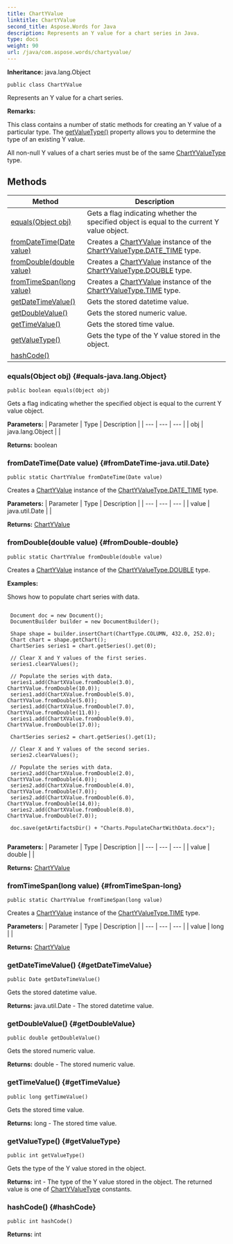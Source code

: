 ```yaml
---
title: ChartYValue
linktitle: ChartYValue
second_title: Aspose.Words for Java
description: Represents an Y value for a chart series in Java.
type: docs
weight: 90
url: /java/com.aspose.words/chartyvalue/
---
```


**Inheritance:**
java.lang.Object
```
public class ChartYValue
```

Represents an Y value for a chart series.

 **Remarks:** 

This class contains a number of static methods for creating an Y value of a particular type. The [getValueType()](../../com.aspose.words/chartyvalue/\#getValueType) property allows you to determine the type of an existing Y value.

All non-null Y values of a chart series must be of the same [ChartYValueType](../../com.aspose.words/chartyvaluetype/) type.
## Methods

| Method | Description |
| --- | --- |
| [equals(Object obj)](#equals-java.lang.Object) | Gets a flag indicating whether the specified object is equal to the current Y value object. |
| [fromDateTime(Date value)](#fromDateTime-java.util.Date) | Creates a [ChartYValue](../../com.aspose.words/chartyvalue/) instance of the [ChartYValueType.DATE\_TIME](../../com.aspose.words/chartyvaluetype/\#DATE-TIME) type. |
| [fromDouble(double value)](#fromDouble-double) | Creates a [ChartYValue](../../com.aspose.words/chartyvalue/) instance of the [ChartYValueType.DOUBLE](../../com.aspose.words/chartyvaluetype/\#DOUBLE) type. |
| [fromTimeSpan(long value)](#fromTimeSpan-long) | Creates a [ChartYValue](../../com.aspose.words/chartyvalue/) instance of the [ChartYValueType.TIME](../../com.aspose.words/chartyvaluetype/\#TIME) type. |
| [getDateTimeValue()](#getDateTimeValue) | Gets the stored datetime value. |
| [getDoubleValue()](#getDoubleValue) | Gets the stored numeric value. |
| [getTimeValue()](#getTimeValue) | Gets the stored time value. |
| [getValueType()](#getValueType) | Gets the type of the Y value stored in the object. |
| [hashCode()](#hashCode) |  |
### equals(Object obj) {#equals-java.lang.Object}
```
public boolean equals(Object obj)
```


Gets a flag indicating whether the specified object is equal to the current Y value object.

**Parameters:**
| Parameter | Type | Description |
| --- | --- | --- |
| obj | java.lang.Object |  |

**Returns:**
boolean
### fromDateTime(Date value) {#fromDateTime-java.util.Date}
```
public static ChartYValue fromDateTime(Date value)
```


Creates a [ChartYValue](../../com.aspose.words/chartyvalue/) instance of the [ChartYValueType.DATE\_TIME](../../com.aspose.words/chartyvaluetype/\#DATE-TIME) type.

**Parameters:**
| Parameter | Type | Description |
| --- | --- | --- |
| value | java.util.Date |  |

**Returns:**
[ChartYValue](../../com.aspose.words/chartyvalue/)
### fromDouble(double value) {#fromDouble-double}
```
public static ChartYValue fromDouble(double value)
```


Creates a [ChartYValue](../../com.aspose.words/chartyvalue/) instance of the [ChartYValueType.DOUBLE](../../com.aspose.words/chartyvaluetype/\#DOUBLE) type.

 **Examples:** 

Shows how to populate chart series with data.

```

 Document doc = new Document();
 DocumentBuilder builder = new DocumentBuilder();

 Shape shape = builder.insertChart(ChartType.COLUMN, 432.0, 252.0);
 Chart chart = shape.getChart();
 ChartSeries series1 = chart.getSeries().get(0);

 // Clear X and Y values of the first series.
 series1.clearValues();

 // Populate the series with data.
 series1.add(ChartXValue.fromDouble(3.0), ChartYValue.fromDouble(10.0));
 series1.add(ChartXValue.fromDouble(5.0), ChartYValue.fromDouble(5.0));
 series1.add(ChartXValue.fromDouble(7.0), ChartYValue.fromDouble(11.0));
 series1.add(ChartXValue.fromDouble(9.0), ChartYValue.fromDouble(17.0));

 ChartSeries series2 = chart.getSeries().get(1);

 // Clear X and Y values of the second series.
 series2.clearValues();

 // Populate the series with data.
 series2.add(ChartXValue.fromDouble(2.0), ChartYValue.fromDouble(4.0));
 series2.add(ChartXValue.fromDouble(4.0), ChartYValue.fromDouble(7.0));
 series2.add(ChartXValue.fromDouble(6.0), ChartYValue.fromDouble(14.0));
 series2.add(ChartXValue.fromDouble(8.0), ChartYValue.fromDouble(7.0));

 doc.save(getArtifactsDir() + "Charts.PopulateChartWithData.docx");
 
```

**Parameters:**
| Parameter | Type | Description |
| --- | --- | --- |
| value | double |  |

**Returns:**
[ChartYValue](../../com.aspose.words/chartyvalue/)
### fromTimeSpan(long value) {#fromTimeSpan-long}
```
public static ChartYValue fromTimeSpan(long value)
```


Creates a [ChartYValue](../../com.aspose.words/chartyvalue/) instance of the [ChartYValueType.TIME](../../com.aspose.words/chartyvaluetype/\#TIME) type.

**Parameters:**
| Parameter | Type | Description |
| --- | --- | --- |
| value | long |  |

**Returns:**
[ChartYValue](../../com.aspose.words/chartyvalue/)
### getDateTimeValue() {#getDateTimeValue}
```
public Date getDateTimeValue()
```


Gets the stored datetime value.

**Returns:**
java.util.Date - The stored datetime value.
### getDoubleValue() {#getDoubleValue}
```
public double getDoubleValue()
```


Gets the stored numeric value.

**Returns:**
double - The stored numeric value.
### getTimeValue() {#getTimeValue}
```
public long getTimeValue()
```


Gets the stored time value.

**Returns:**
long - The stored time value.
### getValueType() {#getValueType}
```
public int getValueType()
```


Gets the type of the Y value stored in the object.

**Returns:**
int - The type of the Y value stored in the object. The returned value is one of [ChartYValueType](../../com.aspose.words/chartyvaluetype/) constants.
### hashCode() {#hashCode}
```
public int hashCode()
```




**Returns:**
int

